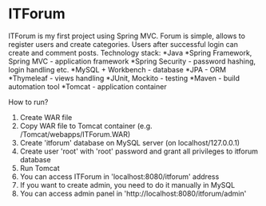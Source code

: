 # ITForum
  ITForum is my first project using Spring MVC. Forum is simple, allows to register users and create categories. 
  Users after successful login can create and comment posts.
  Technology stack:
  *Java
  *Spring Framework, Spring MVC - application framework
  *Spring Security - password hashing, login handling etc.
  *MySQL + Workbench - database
  *JPA - ORM
  *Thymeleaf - views handling
  *JUnit, Mockito - testing
  *Maven - build automation tool
  *Tomcat - application container
  
  How to run?
  1. Create WAR file
  2. Copy WAR file to Tomcat container (e.g. /Tomcat/webapps/ITForum.WAR)
  3. Create 'itforum' database on MySQL server (on localhost/127.0.0.1)
  4. Create user 'root' with 'root' password and grant all privileges to itforum database
  5. Run Tomcat
  6. You can access ITForum in 'localhost:8080/itforum' address
  7. If you want to create admin, you need to do it manually in MySQL
  8. You can access admin panel in 'http://localhost:8080/itforum/admin'
